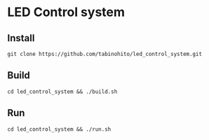 # LED Control system
## Install
```
git clone https://github.com/tabinohito/led_control_system.git
```

## Build
```
cd led_control_system && ./build.sh
```

## Run
```
cd led_control_system && ./run.sh
```

